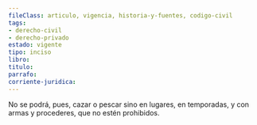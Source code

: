 ```yaml
---
fileClass: articulo, vigencia, historia-y-fuentes, codigo-civil
tags:
- derecho-civil
- derecho-privado
estado: vigente
tipo: inciso
libro:
titulo:
parrafo:
corriente-juridica:
---
```

No se podrá, pues, cazar o pescar sino en lugares, en temporadas, y con armas y procederes, que no estén prohibidos.